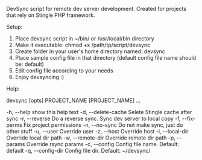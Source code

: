 DevSync script for remote dev server development. Created for projects that rely on Stingle PHP framework.

Setup:

1. Place devsync script in ~/bin/ or /usr/local/bin directory
2. Make it executable: chmod +x /path/tp/script/devsync
3. Create folder in your user's home directory named: devsync
4. Place sample config file in that directory (default config file name should be: default)
5. Edit config file according to your needs
6. Enjoy devsyncing :)

Help:

devsync [opts] PROJECT_NAME [PROJECT_NAME] ...

 -h, --help
	 show this help text
 -d, --delete-cache
	 Selete Stingle cache after sync
 -r, --reverse
	 Do a reverse sync. Sync dev server to local copy
 -f, --fix-perms
	 Fix project permissions
 -n, --no-sync
	 Do not make sync, just do other stuff
 -u, --user
	 Override user
 -z, --host
	 Override host
 -l, --local-dir
	 Override local dir path
 -w, --remote-dir
	 Override remote dir path
 -p, --params
	 Override rsync params
 -c, --config
	 Config file name. Default: default
 -q, --config-dir
	 Config file dir. Default: ~/devsync/

